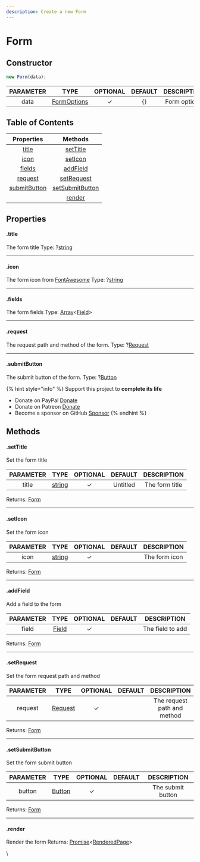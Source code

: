 ```yaml
---
description: Create a new Form
---
```


# Form

## Constructor

```javascript
new Form(data);
```

| PARAMETER |                    TYPE                   | OPTIONAL | DEFAULT |  DESCRIPTION |
| :-------: | :---------------------------------------: | :------: | :-----: | :----------: |
|    data   | [FormOptions](../typedefs/FormOptions.md) |     ✓    |    {}   | Form options |

## Table of Contents

|               Properties              |                   Methods                   |
| :-----------------------------------: | :-----------------------------------------: |
|        [title](form.md#.title)        |        [setTitle](form.md#.settitle)        |
|         [icon](form.md#.icon)         |         [setIcon](form.md#.seticon)         |
|       [fields](form.md#.fields)       |        [addField](form.md#.addfield)        |
|      [request](form.md#.request)      |      [setRequest](form.md#.setrequest)      |
| [submitButton](form.md#.submitbutton) | [setSubmitButton](form.md#.setsubmitbutton) |
|                                       |          [render](form.md#.render)          |

## Properties

#### **.title**

The form title Type: ?[string](https://developer.mozilla.org/en-US/docs/Web/JavaScript/Reference/Global\_Objects/String)

***

#### **.icon**

The form icon from [FontAwesome](https://fontawesome.com/icons?d=gallery) Type: ?[string](https://developer.mozilla.org/en-US/docs/Web/JavaScript/Reference/Global\_Objects/String)

***

#### **.fields**

The form fields Type: [Array](https://developer.mozilla.org/en-US/docs/Web/JavaScript/Reference/Global\_Objects/Array)<[Field](../typedefs/FieldOptions.md)>

***

#### **.request**

The request path and method of the form. Type: ?[Request](../typedefs/RequestOptions.md)

***

#### **.submitButton**

The submit button of the form. Type: ?[Button](../typedefs/ButtonOptions.md)



{% hint style="info" %}
Support this project to **complete its life**

* Donate on PayPal [Donate](https://www.paypal.me/abd0009)
* Donate on Patreon [Donate](https://www.patreon.com/abdo9)
* Become a sponsor on GitHub [Sponsor](https://github.com/sponsors/abdooo9)
{% endhint %}

## Methods

#### **.setTitle**

Set the form title

| PARAMETER |                                                TYPE                                                | OPTIONAL |  DEFAULT |   DESCRIPTION  |
| :-------: | :------------------------------------------------------------------------------------------------: | :------: | :------: | :------------: |
|   title   | [string](https://developer.mozilla.org/en-US/docs/Web/JavaScript/Reference/Global\_Objects/String) |     ✓    | Untitled | The form title |

Returns: [Form](form.md)

***

#### **.setIcon**

Set the form icon

| PARAMETER |                                                TYPE                                                | OPTIONAL | DEFAULT |  DESCRIPTION  |
| :-------: | :------------------------------------------------------------------------------------------------: | :------: | :-----: | :-----------: |
|    icon   | [string](https://developer.mozilla.org/en-US/docs/Web/JavaScript/Reference/Global\_Objects/String) |     ✓    |         | The form icon |

Returns: [Form](form.md)

***

#### **.addField**

Add a field to the form

| PARAMETER |                 TYPE                 | OPTIONAL | DEFAULT |    DESCRIPTION   |
| :-------: | :----------------------------------: | :------: | :-----: | :--------------: |
|   field   | [Field](../typedefs/FieldOptions.md) |     ✓    |         | The field to add |

Returns: [Form](form.md)

***

#### **.setRequest**

Set the form request path and method

| PARAMETER |                   TYPE                   | OPTIONAL | DEFAULT |         DESCRIPTION         |
| :-------: | :--------------------------------------: | :------: | :-----: | :-------------------------: |
|  request  | [Request](../typedefs/RequestOptions.md) |     ✓    |         | The request path and method |

Returns: [Form](form.md)

***

#### **.setSubmitButton**

Set the form submit button

| PARAMETER |                  TYPE                  | OPTIONAL | DEFAULT |    DESCRIPTION    |
| :-------: | :------------------------------------: | :------: | :-----: | :---------------: |
|   button  | [Button](../typedefs/ButtonOptions.md) |     ✓    |         | The submit button |

Returns: [Form](form.md)

***

#### **.render**

Render the form Returns: [Promise](https://developer.mozilla.org/en-US/docs/Web/JavaScript/Reference/Global\_Objects/Promise)<[RenderedPage](../typedefs/RenderedPage.md)>

\
